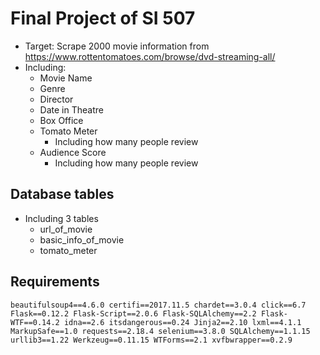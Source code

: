 # Final Project of SI 507
 * Target: Scrape 2000 movie information from https://www.rottentomatoes.com/browse/dvd-streaming-all/
 * Including:
     * Movie Name
     * Genre
     * Director
     * Date in Theatre
     * Box Office
     * Tomato Meter
         * Including how many people review
     * Audience Score
         * Including how many people review
## Database tables
 * Including 3 tables
     * url_of_movie
     * basic_info_of_movie
     * tomato_meter
## Requirements
`beautifulsoup4==4.6.0
certifi==2017.11.5
chardet==3.0.4
click==6.7
Flask==0.12.2
Flask-Script==2.0.6
Flask-SQLAlchemy==2.2
Flask-WTF==0.14.2
idna==2.6
itsdangerous==0.24
Jinja2==2.10
lxml==4.1.1
MarkupSafe==1.0
requests==2.18.4
selenium==3.8.0
SQLAlchemy==1.1.15
urllib3==1.22
Werkzeug==0.11.15
WTForms==2.1
xvfbwrapper==0.2.9`
